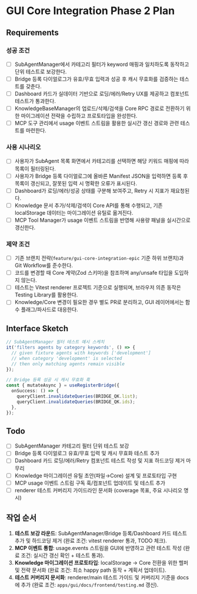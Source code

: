 # GUI Core Integration Phase 2 Plan

## Requirements

### 성공 조건

- [ ] SubAgentManager에서 카테고리 필터가 keyword 매핑과 일치하도록 동작하고 단위 테스트로 보강한다.
- [ ] Bridge 등록 다이얼로그가 유효/무효 입력과 성공 후 캐시 무효화를 검증하는 테스트를 갖춘다.
- [ ] Dashboard 카드가 실데이터 기반으로 로딩/에러/Retry UX를 제공하고 컴포넌트 테스트가 통과한다.
- [ ] KnowledgeBaseManager의 업로드/삭제/검색을 Core RPC 경로로 전환하기 위한 마이그레이션 전략을 수립하고 프로토타입을 완성한다.
- [ ] MCP 도구 관리에서 usage 이벤트 스트림을 활용한 실시간 갱신 경로와 관련 테스트를 마련한다.

### 사용 시나리오

- [ ] 사용자가 SubAgent 목록 화면에서 카테고리를 선택하면 해당 키워드 매핑에 따라 목록이 필터링된다.
- [ ] 사용자가 Bridge 등록 다이얼로그에 올바른 Manifest JSON을 입력하면 등록 후 목록이 갱신되고, 잘못된 입력 시 명확한 오류가 표시된다.
- [ ] Dashboard가 로딩/에러/성공 상태를 구분해 보여주고, Retry 시 지표가 재요청된다.
- [ ] Knowledge 문서 추가/삭제/검색이 Core API를 통해 수행되고, 기존 localStorage 데이터는 마이그레이션 유틸로 옮겨진다.
- [ ] MCP Tool Manager가 usage 이벤트 스트림을 반영해 사용량 패널을 실시간으로 갱신한다.

### 제약 조건

- [ ] 기존 브랜치 전략(`feature/gui-core-integration-epic` 기준 하위 브랜치)과 Git Workflow를 준수한다.
- [ ] 코드를 변경할 때 Core 계약(Zod 스키마)을 참조하며 any/unsafe 타입을 도입하지 않는다.
- [ ] 테스트는 Vitest renderer 프로젝트 기준으로 실행되며, 브라우저 의존 동작은 Testing Library를 활용한다.
- [ ] Knowledge/Core 변경이 필요한 경우 별도 PR로 분리하고, GUI 레이어에서는 함수 플래그/파사드로 대응한다.

## Interface Sketch

```ts
// SubAgentManager 필터 테스트 예시 스케치
it('filters agents by category keywords', () => {
  // given fixture agents with keywords ['development']
  // when category 'development' is selected
  // then only matching agents remain visible
});

// Bridge 등록 성공 시 캐시 무효화 훅
const { mutateAsync } = useRegisterBridge({
  onSuccess: () => {
    queryClient.invalidateQueries(BRIDGE_QK.list);
    queryClient.invalidateQueries(BRIDGE_QK.ids);
  },
});
```

## Todo

- [ ] SubAgentManager 카테고리 필터 단위 테스트 보강
- [ ] Bridge 등록 다이얼로그 유효/무효 입력 및 캐시 무효화 테스트 추가
- [ ] Dashboard 카드 로딩/에러/Retry 컴포넌트 테스트 작성 및 지표 하드코딩 제거 마무리
- [ ] Knowledge 마이그레이션 유틸 초안(파일→Core) 설계 및 프로토타입 구현
- [ ] MCP usage 이벤트 스트림 구독 훅/컴포넌트 업데이트 및 테스트 추가
- [ ] renderer 테스트 커버리지 가이드라인 문서화 (coverage 목표, 주요 시나리오 명시)

## 작업 순서

1. **테스트 보강 라운드**: SubAgentManager/Bridge 등록/Dashboard 카드 테스트 추가 및 하드코딩 제거 (완료 조건: vitest renderer 통과, TODO 체크).
2. **MCP 이벤트 통합**: usage.events 스트림을 GUI에 반영하고 관련 테스트 작성 (완료 조건: 실시간 갱신 확인 + 테스트 통과).
3. **Knowledge 마이그레이션 프로토타입**: localStorage → Core 전환을 위한 헬퍼 및 전략 문서화 (완료 조건: 최소 happy path 동작 + 계획서 업데이트).
4. **테스트 커버리지 문서화**: renderer/main 테스트 가이드 및 커버리지 기준을 docs에 추가 (완료 조건: `apps/gui/docs/frontend/testing.md` 갱신).
